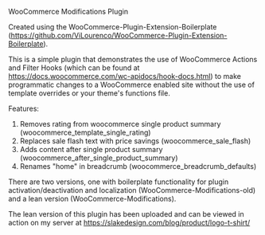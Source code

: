 WooCommerce Modifications Plugin

Created using the WooCommerce-Plugin-Extension-Boilerplate (https://github.com/ViLourenco/WooCommerce-Plugin-Extension-Boilerplate).

This is a simple plugin that demonstrates the use of WooCommerce Actions and Filter Hooks (which can be found at https://docs.woocommerce.com/wc-apidocs/hook-docs.html) to make programmatic changes to a WooCommerce enabled site without the use of template overrides or your theme's functions file.

Features:

1) Removes rating from woocommerce single product summary (woocommerce_template_single_rating)
2) Replaces sale flash text with price savings (woocommerce_sale_flash)
3) Adds content after single product summary (woocommerce_after_single_product_summary)
4) Renames "home" in breadcrumb (woocommerce_breadcrumb_defaults)

There are two versions, one with boilerplate functionality for plugin activation/deactivation and localization (WooCommerce-Modifications-old) and a lean version (WooCommerce-Modifications).  


The lean version of this plugin has been uploaded and can be viewed in action on my server at https://slakedesign.com/blog/product/logo-t-shirt/


